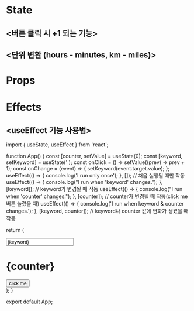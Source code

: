 # State
## <버튼 클릭 시 +1 되는 기능>
<!DOCTYPE html>
<html>
  <body>
    <div id="root"></div>
  </body>
  <script src="https://unpkg.com/react@17.0.2/umd/react.production.min.js"></script>
  <script src="https://unpkg.com/react-dom@17.0.2/umd/react-dom.production.min.js"></script>
  <script src="https://unpkg.com/@babel/standalone/babel.min.js"></script>
  <script type="text/babel">
    const root = document.getElementById('root');
    function App() {
      const [counter, setCounter] = React.useState(0);
      const onClick = () => {
        // setCounter(counter + 1);
        setCounter((current) => current + 1);
      };
      return (
        <div>
          <h3>Total clicks: {counter}</h3>
          <button onClick={onClick}>Click me</button>
        </div>
      );
    }
    ReactDOM.render(<App />, root);
  </script>
</html>

## <단위 변환 (hours - minutes, km - miles)>
<!DOCTYPE html>
<html>
  <body>
    <div id="root"></div>
  </body>
  <script src="https://unpkg.com/react@17.0.2/umd/react.production.min.js"></script>
  <script src="https://unpkg.com/react-dom@17.0.2/umd/react-dom.production.min.js"></script>
  <script src="https://unpkg.com/@babel/standalone/babel.min.js"></script>
  <script type="text/babel">
    function MinutesToHours() {
      const [amount, setAmount] = React.useState(0);
      const [inverted, setInverted] = React.useState(false);
      const onChange = (event) => {
        setAmount(event.target.value);
      };
      const reset = () => setAmount(0);
      const onInvert = () => {
        reset();
        setInverted((current) => !current);
      };
      return (
        <div>
          <div>
            <label htmlFor="minutes">Minutes</label>
            <input
              value={inverted ? amount * 60 : amount}
              id="minutes"
              placeholder="Minutes"
              type="number"
              onChange={onChange}
              disabled={inverted}
            />
          </div>
          <div>
            <label htmlFor="hours">Hours</label>
            <input
              value={inverted ? amount : Math.round(amount / 60)}
              id="hours"
              placeholder="Hours"
              type="number"
              onChange={onChange}
              disabled={!inverted}
            />
          </div>
          <button onClick={reset}>Reset</button>
          <button onClick={onInvert}>
            {inverted ? "Turn back" : "Invert"}
          </button>
        </div>
      );
    }
    function KmToMiles() {
      const [distance, setDistance] = React.useState(0);
      const [flipped, setFlipped] = React.useState(false);
      const onChange = (event) => {
        setDistance(event.target.value);
      };
      const reset = () => setDistance(0);
      const onFlip = () => {
        reset();
        setFlipped((current) => !current);
      };
      return (
        <div>
          <div>
            <label htmlFor="km">KM</label>
            <input
              value={flipped ? Math.round(distance * 1.609344) : distance}
              id="km"
              placeholder="KM"
              type="number"
              onChange={onChange}
              disabled={flipped}
            />
          </div>
          <div>
            <label htmlFor="miles">Miles</label>
            <input
              value={flipped ? distance : Math.round(distance * 0.621371)}
              id="miles"
              placeholder="Miles"
              type="number"
              onChange={onChange}
              disabled={!flipped}
            />
          </div>
          <button onClick={reset}>Reset</button>
          <button onClick={onFlip}>{flipped ? "Turn back" : "Flip"}</button>
        </div>
      );
    }
    function App() {
      const [index, setIndex] = React.useState("XX");
      const onSelect = (event) => {
        setIndex(event.target.value);
      };
      return (
        <div>
          <h1>Super Converter</h1>
          <select value={index} onChange={onSelect}>
            <option value="XX">Select your units</option>
            <option value="0">Minutes & Hours</option>
            <option value="1">Km & Miles</option>
          </select>
          <hr />
          {index === "XX" ? "Please select your units" : null}
          {index === "0" ? <MinutesToHours /> : null}
          {index === "1" ? <KmToMiles /> : null}
          {/* 2개일 때는 이거도 가능?
        {index === "0" ? <MinutesToHours /> : <KmToMiles />}*/}
          {index === "0" ? <MinutesToHours /> : <KmToMiles />}*/}
        </div>
      );
    }
    const root = document.getElementById("root");
    ReactDOM.render(<App />, root);
  </script>
</html>

# Props
<!DOCTYPE html>
<html>
  <body>
    <div id="root"></div>
  </body>
  <script src="https://unpkg.com/react@17.0.2/umd/react.development.js"></script>
  <script src="https://unpkg.com/react-dom@17.0.2/umd/react-dom.production.min.js"></script>
  <script src="https://unpkg.com/prop-types@15.7.2/prop-types.js"></script>
  <script src="https://unpkg.com/@babel/standalone/babel.min.js"></script>
  <script type="text/babel">
    function Btn({ text, fontSize = 14 }) {
      return (
        <button
          style={{
            backgroundColor: 'tomato',
            color: 'white',
            padding: '10px 20px',
            border: '0',
            borderRadius: 10,
            fontSize,
          }}
        >
          {text}
        </button>
      );
    }
    Btn.propTypes = {
      text: PropTypes.string.isRequired,
      fontSize: PropTypes.number,
    };
    function App() {
      return (
        <div>
          <Btn text="Save Changes" fontSize={18} />
          <Btn text="Continue" />
        </div>
      );
    }

    const root = document.getElementById('root');
    ReactDOM.render(<App />, root);
  </script>
</html>
 

# Effects
## <useEffect 기능 사용법>
import { useState, useEffect } from 'react';

function App() {
  const [counter, setValue] = useState(0);
  const [keyword, setKeyword] = useState('');
  const onClick = () => setValue((prev) => prev + 1);
  const onChange = (event) => {
    setKeyword(event.target.value);
  };
  useEffect(() => {
    console.log('I run only once');
  }, []); // 처음 실행될 때만 작동
  useEffect(() => {
    console.log("I run when 'keyword' changes.");
  }, [keyword]); // keyword가 변경될 때 작동
  useEffect(() => {
    console.log("I run when 'counter' changes.");
  }, [counter]); // counter가 변경될 때 작동(click me 버튼 눌렀을 때)
  useEffect(() => {
    console.log('I run when keyword & counter changes.');
  }, [keyword, counter]); // keyword나 counter 값에 변화가 생겼을 때 작동

  return (
    <div>
      <input
        value={keyword}
        onChange={onChange}
        type="text"
        placeholder="Search here..."
      />
      <h1>{counter}</h1>
      <button onClick={onClick}>click me</button>
    </div>
  );
}

export default App;
